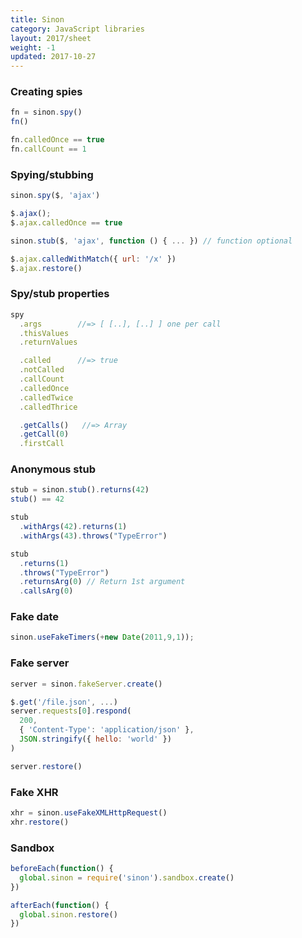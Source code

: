 ```yaml
---
title: Sinon
category: JavaScript libraries
layout: 2017/sheet
weight: -1
updated: 2017-10-27
---
```


### Creating spies

```js
fn = sinon.spy()
fn()
```

```js
fn.calledOnce == true
fn.callCount == 1
```

### Spying/stubbing

```js
sinon.spy($, 'ajax')
```

```js
$.ajax();
$.ajax.calledOnce == true
```

```js
sinon.stub($, 'ajax', function () { ... }) // function optional
```

```js
$.ajax.calledWithMatch({ url: '/x' })
$.ajax.restore()
```

### Spy/stub properties

```js
spy
  .args        //=> [ [..], [..] ] one per call
  .thisValues
  .returnValues
```

```js
  .called      //=> true
  .notCalled
  .callCount
  .calledOnce
  .calledTwice
  .calledThrice
```

```js
  .getCalls()   //=> Array
  .getCall(0)
  .firstCall
```

### Anonymous stub

```js
stub = sinon.stub().returns(42)
stub() == 42
```

```js
stub
  .withArgs(42).returns(1)
  .withArgs(43).throws("TypeError")
```

```js
stub
  .returns(1)
  .throws("TypeError")
  .returnsArg(0) // Return 1st argument
  .callsArg(0)
```

### Fake date

```js
sinon.useFakeTimers(+new Date(2011,9,1));
```

### Fake server

```js
server = sinon.fakeServer.create()
```

```js
$.get('/file.json', ...)
server.requests[0].respond(
  200,
  { 'Content-Type': 'application/json' },
  JSON.stringify({ hello: 'world' })
)
```

```js
server.restore()
```

### Fake XHR

```js
xhr = sinon.useFakeXMLHttpRequest()
xhr.restore()
```

### Sandbox

```js
beforeEach(function() {
  global.sinon = require('sinon').sandbox.create()
})
```

```js
afterEach(function() {
  global.sinon.restore()
})
```
